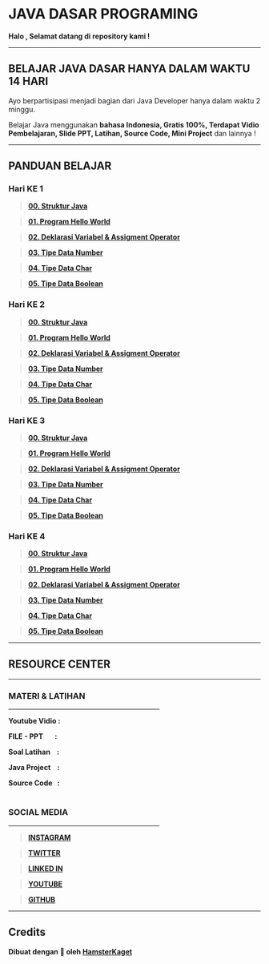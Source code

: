 # JAVA DASAR PROGRAMING

**Halo , Selamat datang di repository kami !**
<hr>

## BELAJAR JAVA DASAR HANYA DALAM WAKTU 14 HARI

Ayo berpartisipasi menjadi bagian dari Java Developer hanya dalam waktu 2 minggu.

Belajar Java menggunakan **bahasa Indonesia, Gratis 100%, Terdapat Vidio Pembelajaran,
Slide PPT, Latihan, Source Code, Mini Project** dan lainnya !

<hr>

## PANDUAN BELAJAR

### Hari KE 1

> **[ 00. Struktur Java ]( https://github.com/HamsterKaget/Belajar-Java-Dasar/tree/main/00.%20Struktur%20Java/src )**

> **[ 01. Program Hello World ]( https://github.com/HamsterKaget/Belajar-Java-Dasar/tree/main/01.%20Program%20Hello%20World/src )**

> **[ 02. Deklarasi Variabel & Assigment Operator ]( https://github.com/HamsterKaget/Belajar-Java-Dasar/tree/main/02.%20Variabel%20Assigment%20Deklarasi/src )**

> **[ 03. Tipe Data Number ]( https://github.com/HamsterKaget/Belajar-Java-Dasar/tree/main/03.%20Tipe%20Data%20Number/src )** 

> **[ 04. Tipe Data Char ]( https://github.com/HamsterKaget/Belajar-Java-Dasar/tree/main/04.%20Tipe%20Data%20Char/src )**

> **[ 05. Tipe Data Boolean ]( https://github.com/HamsterKaget/Belajar-Java-Dasar/tree/main/05.%20Tipe%20Data%20Boolean/src )** 

### Hari KE 2

> **[ 00. Struktur Java ]( https://github.com/HamsterKaget/Belajar-Java-Dasar/tree/main/00.%20Struktur%20Java/src )**

> **[ 01. Program Hello World ]( https://github.com/HamsterKaget/Belajar-Java-Dasar/tree/main/01.%20Program%20Hello%20World/src )**

> **[ 02. Deklarasi Variabel & Assigment Operator ]( https://github.com/HamsterKaget/Belajar-Java-Dasar/tree/main/02.%20Variabel%20Assigment%20Deklarasi/src )**

> **[ 03. Tipe Data Number ]( https://github.com/HamsterKaget/Belajar-Java-Dasar/tree/main/03.%20Tipe%20Data%20Number/src )**

> **[ 04. Tipe Data Char ]( https://github.com/HamsterKaget/Belajar-Java-Dasar/tree/main/04.%20Tipe%20Data%20Char/src )**

> **[ 05. Tipe Data Boolean ]( https://github.com/HamsterKaget/Belajar-Java-Dasar/tree/main/05.%20Tipe%20Data%20Boolean/src )** 

### Hari KE 3

> **[ 00. Struktur Java ]( https://github.com/HamsterKaget/Belajar-Java-Dasar/tree/main/00.%20Struktur%20Java/src )**

> **[ 01. Program Hello World ]( https://github.com/HamsterKaget/Belajar-Java-Dasar/tree/main/01.%20Program%20Hello%20World/src )**

> **[ 02. Deklarasi Variabel & Assigment Operator ]( https://github.com/HamsterKaget/Belajar-Java-Dasar/tree/main/02.%20Variabel%20Assigment%20Deklarasi/src )**

> **[ 03. Tipe Data Number ]( https://github.com/HamsterKaget/Belajar-Java-Dasar/tree/main/03.%20Tipe%20Data%20Number/src )**

> **[ 04. Tipe Data Char ]( https://github.com/HamsterKaget/Belajar-Java-Dasar/tree/main/04.%20Tipe%20Data%20Char/src )**

> **[ 05. Tipe Data Boolean ]( https://github.com/HamsterKaget/Belajar-Java-Dasar/tree/main/05.%20Tipe%20Data%20Boolean/src )** 

### Hari KE 4

> **[ 00. Struktur Java ]( https://github.com/HamsterKaget/Belajar-Java-Dasar/tree/main/00.%20Struktur%20Java/src )**

> **[ 01. Program Hello World ]( https://github.com/HamsterKaget/Belajar-Java-Dasar/tree/main/01.%20Program%20Hello%20World/src )**

> **[ 02. Deklarasi Variabel & Assigment Operator ]( https://github.com/HamsterKaget/Belajar-Java-Dasar/tree/main/02.%20Variabel%20Assigment%20Deklarasi/src )**

> **[ 03. Tipe Data Number ]( https://github.com/HamsterKaget/Belajar-Java-Dasar/tree/main/03.%20Tipe%20Data%20Number/src )**

> **[ 04. Tipe Data Char ]( https://github.com/HamsterKaget/Belajar-Java-Dasar/tree/main/04.%20Tipe%20Data%20Char/src )**

> **[ 05. Tipe Data Boolean ]( https://github.com/HamsterKaget/Belajar-Java-Dasar/tree/main/05.%20Tipe%20Data%20Boolean/src )** 

<hr>

## RESOURCE CENTER
<hr>

### MATERI & LATIHAN
<hr width="60%" align="center">

**Youtube Vidio : []()**

**FILE - PPT &nbsp;&nbsp;&nbsp;&nbsp;&nbsp; : []()**

**Soal Latihan &nbsp;&nbsp; : []()**

**Java Project &nbsp;&nbsp; : []()**

**Source Code &nbsp; : []()**
<br><br>

### SOCIAL MEDIA
<hr width="60%" align="center">

> **[INSTAGRAM](https://instagram.com/hamsterkageet)**

> **[TWITTER](https://twitter.com/hasmterkageet)**

> **[LINKED IN]()**

> **[YOUTUBE](https://youtube.com/c/HamsterKagetStudio)**

> **[GITHUB](https://github.com/hamsterkaget)**

<hr>

## Credits

**Dibuat dengan 💖 oleh [HamsterKaget](https://instagram.com/hamsterkageet)**
